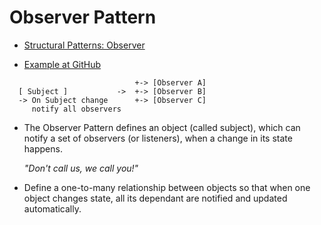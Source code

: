 # Observer Pattern

* [Structural Patterns: Observer](https://wwwcourses.github.io/ProgressBG-JS-Advanced-React-Slides/pages/themes/StructuralPatterns/StructuralPatterns.html#/4)

* [Example at GitHub](https://github.com/WWWCourses/ProgressBG-JS-Advanced-React-Labs/tree/TODOS-DONE/lab13/ObserverPattern)

```text
                            +-> [Observer A]
  [ Subject ]           ->  +-> [Observer B]
  -> On Subject change      +-> [Observer C]
     notify all observers
```

* The Observer Pattern defines an object (called subject),
which can notify a set of observers (or listeners),
when a change in its state happens.

  *"Don't call us, we call you!"*

* Define a one-to-many relationship between objects
so that when one object changes state, 
all its dependant are notified and updated automatically.